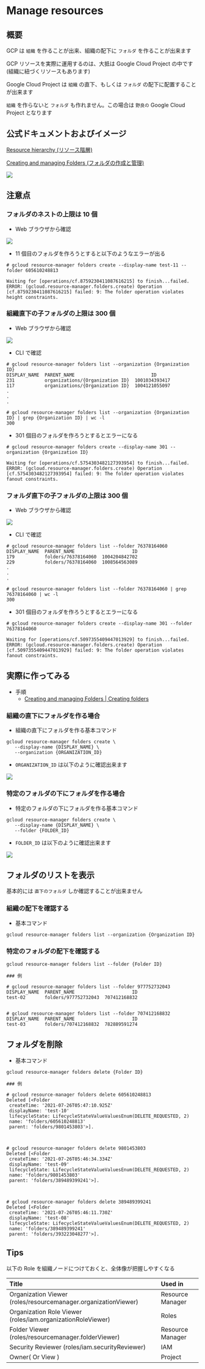 # Manage resources

## 概要

GCP は `組織` を作ることが出来、組織の配下に `フォルダ` を作ることが出来ます

GCP リソースを実際に運用するのは、大抵は Google Cloud Project の中です(組織に紐づくリソースもあります)

Google Cloud Project は `組織` の直下、もしくは `フォルダ` の配下に配置することが出来ます

`組織` を作らないと `フォルダ` も作れません。この場合は `野良の` Google Cloud Project となります

## 公式ドキュメントおよびイメージ

[Resource hierarchy (リソース階層)](https://cloud.google.com/resource-manager/docs/cloud-platform-resource-hierarchy)

[Creating and managing Folders (フォルダの作成と管理)](https://cloud.google.com/resource-manager/docs/creating-managing-folders)

![](https://cloud.google.com/resource-manager/img/cloud-folders-hierarchy.png)

## 注意点

### フォルダのネストの上限は 10 個

+ Web ブラウザから確認

![](./img/01.png)

+ 11 個目のフォルダを作ろうとすると以下のようなエラーが出る

```
# gcloud resource-manager folders create --display-name test-11 --folder 605610248813

Waiting for [operations/cf.8759230411087616215] to finish...failed.
ERROR: (gcloud.resource-manager.folders.create) Operation [cf.8759230411087616215] failed: 9: The folder operation violates height constraints.
```

### 組織直下の子フォルダの上限は 300 個

+ Web ブラウザから確認

![](./img/02.png)

+ CLI で確認

```
# gcloud resource-manager folders list --organization {Organization ID}
DISPLAY_NAME  PARENT_NAME                            ID
231           organizations/{Organization ID}  1001034393417
117           organizations/{Organization ID}  1004121055097
.
.
.
```
```
# gcloud resource-manager folders list --organization {Organization ID} | grep {Organization ID} | wc -l
300
```

+ 301 個目のフォルダを作ろうとするとエラーになる

```
# gcloud resource-manager folders create --display-name 301 --organization {Organization ID}

Waiting for [operations/cf.5754303482127393954] to finish...failed.
ERROR: (gcloud.resource-manager.folders.create) Operation [cf.5754303482127393954] failed: 9: The folder operation violates fanout constraints.
```

### フォルダ直下の子フォルダの上限は 300 個

+ Web ブラウザから確認

![](./img/03.png)

+ CLI で確認

```
# gcloud resource-manager folders list --folder 76378164060
DISPLAY_NAME  PARENT_NAME                     ID
179           folders/76378164060  1004204842702
229           folders/76378164060  1008564563089
.
.
.
```
```
# gcloud resource-manager folders list --folder 76378164060 | grep 76378164060 | wc -l
300
```

+ 301 個目のフォルダを作ろうとするとエラーになる

```
# gcloud resource-manager folders create --display-name 301 --folder 76378164060

Waiting for [operations/cf.5097355409447013929] to finish...failed.
ERROR: (gcloud.resource-manager.folders.create) Operation [cf.5097355409447013929] failed: 9: The folder operation violates fanout constraints.
```

## 実際に作ってみる

+ 手順
  + [Creating and managing Folders | Creating folders](https://cloud.google.com/resource-manager/docs/creating-managing-folders?hl=en#creating-folders)

### 組織の直下にフォルダを作る場合

+ 組織の直下にフォルダを作る基本コマンド

```
gcloud resource-manager folders create \
   --display-name {DISPLAY_NAME} \
   --organization {ORGANIZATION_ID}
```

+ `ORGANIZATION_ID` は以下のように確認出来ます

![](./img/04.png)

### 特定のフォルダの下にフォルダを作る場合

+ 特定のフォルダの下にフォルダを作る基本コマンド

```
gcloud resource-manager folders create \
   --display-name {DISPLAY_NAME} \
   --folder {FOLDER_ID}
```

+ `FOLDER_ID` は以下のように確認出来ます

![](./img/05.png)

## フォルダのリストを表示

基本的には `直下のフォルダ` しか確認することが出来ません

### 組織の配下を確認する

+ 基本コマンド

```
gcloud resource-manager folders list --organization {Organization ID}
```

### 特定のフォルダの配下を確認する

```
gcloud resource-manager folders list --folder {Folder ID}
```

```
### 例

# gcloud resource-manager folders list --folder 977752732043
DISPLAY_NAME  PARENT_NAME                     ID
test-02       folders/977752732043  707412168832


# gcloud resource-manager folders list --folder 707412168832
DISPLAY_NAME  PARENT_NAME                     ID
test-03       folders/707412168832  782889591274
```

## フォルダを削除

+ 基本コマンド

```
gcloud resource-manager folders delete {Folder ID}
```
```
### 例

# gcloud resource-manager folders delete 605610248813
Deleted [<Folder
 createTime: '2021-07-26T05:47:10.925Z'
 displayName: 'test-10'
 lifecycleState: LifecycleStateValueValuesEnum(DELETE_REQUESTED, 2)
 name: 'folders/605610248813'
 parent: 'folders/9801453803'>].



# gcloud resource-manager folders delete 9801453803
Deleted [<Folder
 createTime: '2021-07-26T05:46:34.334Z'
 displayName: 'test-09'
 lifecycleState: LifecycleStateValueValuesEnum(DELETE_REQUESTED, 2)
 name: 'folders/9801453803'
 parent: 'folders/389489399241'>].



# gcloud resource-manager folders delete 389489399241
Deleted [<Folder
 createTime: '2021-07-26T05:46:11.730Z'
 displayName: 'test-08'
 lifecycleState: LifecycleStateValueValuesEnum(DELETE_REQUESTED, 2)
 name: 'folders/389489399241'
 parent: 'folders/393223048277'>].
```

## Tips

以下の Role を組織ノードにつけておくと、全体像が把握しやすくなる

Title | Used in
:- |:-
Organization Viewer (roles/resourcemanager.organizationViewer) | Resource Manager
Organization Role Viewer (roles/iam.organizationRoleViewer) | Roles
Folder Viewer (roles/resourcemanager.folderViewer) | Resource Manager
Security Reviewer (roles/iam.securityReviewer) | IAM
Owner( Or View ) | Project
